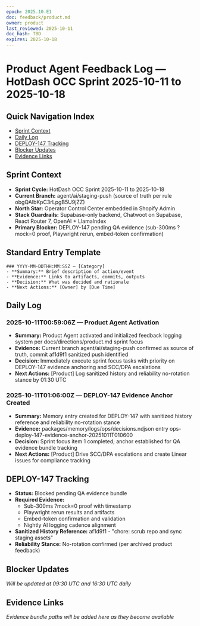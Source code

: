```yaml
---
epoch: 2025.10.E1
doc: feedback/product.md
owner: product
last_reviewed: 2025-10-11
doc_hash: TBD
expires: 2025-10-18
---
```


# Product Agent Feedback Log — HotDash OCC Sprint 2025-10-11 to 2025-10-18

## Quick Navigation Index
- [Sprint Context](#sprint-context)
- [Daily Log](#daily-log)
- [DEPLOY-147 Tracking](#deploy-147-tracking)
- [Blocker Updates](#blocker-updates)
- [Evidence Links](#evidence-links)

## Sprint Context
- **Sprint Cycle:** HotDash OCC Sprint 2025-10-11 to 2025-10-18  
- **Current Branch:** agent/ai/staging-push (source of truth per rule obgQAlbKpC3rLpgB5U9jZZ)
- **North Star:** Operator Control Center embedded in Shopify Admin
- **Stack Guardrails:** Supabase-only backend, Chatwoot on Supabase, React Router 7, OpenAI + LlamaIndex
- **Primary Blocker:** DEPLOY-147 pending QA evidence (sub-300ms ?mock=0 proof, Playwright rerun, embed-token confirmation)

## Standard Entry Template
```
### YYYY-MM-DDTHH:MM:SSZ — [Category]
- **Summary:** Brief description of action/event  
- **Evidence:** Links to artifacts, commits, outputs  
- **Decision:** What was decided and rationale  
- **Next Actions:** [Owner] by [Due Time]
```

## Daily Log

### 2025-10-11T00:59:06Z — Product Agent Activation
- **Summary:** Product Agent activated and initialized feedback logging system per docs/directions/product.md sprint focus  
- **Evidence:** Current branch agent/ai/staging-push confirmed as source of truth, commit af1d9f1 sanitized push identified  
- **Decision:** Immediately execute sprint focus tasks with priority on DEPLOY-147 evidence anchoring and SCC/DPA escalations  
- **Next Actions:** [Product] Log sanitized history and reliability no-rotation stance by 01:30 UTC

### 2025-10-11T01:06:00Z — DEPLOY-147 Evidence Anchor Created
- **Summary:** Memory entry created for DEPLOY-147 with sanitized history reference and reliability no-rotation stance  
- **Evidence:** packages/memory/logs/ops/decisions.ndjson entry ops-deploy-147-evidence-anchor-20251011T010600  
- **Decision:** Sprint focus item 1 completed; anchor established for QA evidence bundle tracking  
- **Next Actions:** [Product] Drive SCC/DPA escalations and create Linear issues for compliance tracking

## DEPLOY-147 Tracking
- **Status:** Blocked pending QA evidence bundle  
- **Required Evidence:** 
  - Sub-300ms ?mock=0 proof with timestamp 
  - Playwright rerun results and artifacts  
  - Embed-token confirmation and validation  
  - Nightly AI logging cadence alignment  
- **Sanitized History Reference:** af1d9f1 - "chore: scrub repo and sync staging assets"  
- **Reliability Stance:** No-rotation confirmed (per archived product feedback)

## Blocker Updates
*Will be updated at 09:30 UTC and 16:30 UTC daily*

## Evidence Links
*Evidence bundle paths will be added here as they become available*


